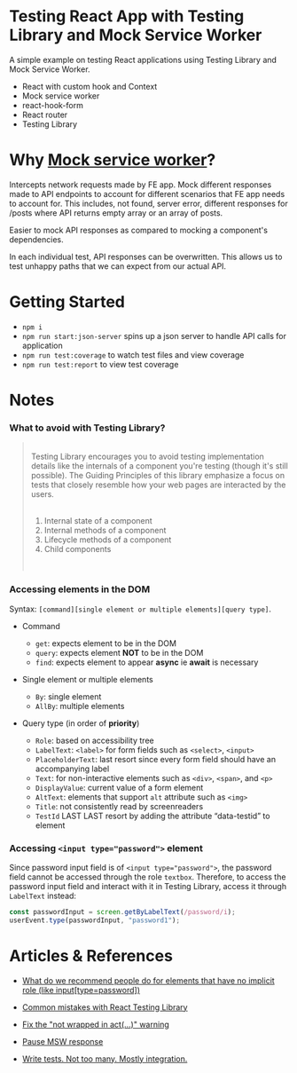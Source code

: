 # Testing React App with Testing Library and Mock Service Worker

A simple example on testing React applications using Testing Library and Mock Service Worker.

- React with custom hook and Context
- Mock service worker
- react-hook-form
- React router
- Testing Library

# Why [Mock service worker](https://mswjs.io/)?

Intercepts network requests made by FE app. Mock different responses made to API endpoints to account for different scenarios that FE app needs to account for. This includes, not found, server error, different responses for /posts where API returns empty array or an array of posts.

Easier to mock API responses as compared to mocking a component's dependencies.

In each individual test, API responses can be overwritten. This allows us to test unhappy paths that we can expect from our actual API.

# Getting Started

- `npm i`
- `npm run start:json-server` spins up a json server to handle API calls for application
- `npm run test:coverage` to watch test files and view coverage
- `npm run test:report` to view test coverage

# Notes

### What to avoid with Testing Library?

> <br>
> Testing Library encourages you to avoid testing implementation details like the internals of a component you're testing (though it's still possible). The Guiding Principles of this library emphasize a focus on tests that closely resemble how your web pages are interacted by the users. <br><br>
> 
> 1. Internal state of a component 
> 2. Internal methods of a component
> 3. Lifecycle methods of a component
> 4. Child components
> <br>

### Accessing elements in the DOM

Syntax: `[command][single element or multiple elements][query type]`.

- Command
  - `get`: expects element to be in the DOM
  - `query`: expects element **NOT** to be in the DOM
  - `find`: expects element to appear **async** ie **await** is necessary

- Single element or multiple elements
  - `By`: single element
  - `AllBy`: multiple elements

- Query type (in order of **priority**)
  - `Role`: based on accessibility tree
  - `LabelText`: `<label>` for form fields such as `<select>`, `<input>`
  - `PlaceholderText`: last resort since every form field should have an accompanying label
  - `Text`: for non-interactive elements such as `<div>`, `<span>`, and `<p>`
  - `DisplayValue`: current value of a form element
  - `AltText`: elements that support `alt` attribute such as `<img>`
  - `Title`: not consistently read by screenreaders
  - `TestId` LAST LAST resort by adding the attribute “data-testid” to element

### Accessing `<input type="password">` element

Since password input field is of `<input type="password">`, the password field cannot be accessed through the role `textbox`. Therefore, to access the password input field and interact with it in Testing Library, access it through `LabelText` instead:

```ts
const passwordInput = screen.getByLabelText(/password/i);
userEvent.type(passwordInput, "password1");
```

# Articles & References

- [What do we recommend people do for elements that have no implicit role (like input[type=password])](https://github.com/testing-library/dom-testing-library/issues/567)

- [Common mistakes with React Testing Library](https://kentcdodds.com/blog/common-mistakes-with-react-testing-library)

- [Fix the "not wrapped in act(...)" warning](https://kentcdodds.com/blog/fix-the-not-wrapped-in-act-warning)

- [Pause MSW response](https://stackoverflow.com/questions/71182668/how-to-pause-the-mock-service-worker-for-testing-the-intermediate-state-in-reac)

- [Write tests. Not too many. Mostly integration.](https://kentcdodds.com/blog/write-tests)